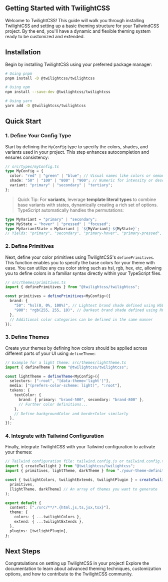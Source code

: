 ## Getting Started with TwilightCSS

Welcome to TwilightCSS! This guide will walk you through installing TwilightCSS and setting up a basic theming structure for your TailwindCSS project. By the end, you'll have a dynamic and flexible theming system ready to be customized and extended.

## Installation

Begin by installing TwilightCSS using your preferred package manager:

```sh
# Using pnpm
pnpm install -D @twilightcss/twilightcss

# Using npm
npm install --save-dev @twilightcss/twilightcss

# Using yarn
yarn add -D @twilightcss/twilightcss
```

## Quick Start

### 1. Define Your Config Type

Start by defining the `MyConfig` type to specify the colors, shades, and variants used in your project. This step enhances autocompletion and ensures consistency:

```typescript
// src/types/myConfig.ts
type MyConfig = {
  color: "red" | "green" | "blue"; // Visual names like colors or semantic labels such as 'error', 'success', 'brand'
  shade: "50" | "100" | "800" | "900"; // Numeric for intensity or descriptive like 'lightest', 'darkest', 'light', 'dark'
  variant: "primary" | "secondary" | "tertiary";
};
```

> Quick Tip:
> For **variants**, leverage **template literal types** to combine base variants with states, dynamically creating a rich set of options. TypeScript automatically handles the permutations:

```typescript
type MyVariant = "primary" | "secondary";
type MyState = "hover" | "pressed" | "focused";
type MyVariantState = MyVariant | `${MyVariant}-${MyState}`;
// Yields: "primary", "secondary", "primary-hover", "primary-pressed", etc.
```

### 2. Define Primitives

Next, define your color primitives using TwilightCSS's `definePrimitives`. This function enables you to specify the base colors for your theme with ease. You can utilize any css color string such as hsl, rgb, hex, etc, allowing you to define colors in a familiar syntax directly within your TypeScript files.

```typescript
// src/themes/primitives.ts
import { definePrimitives } from "@twilightcss/twilightcss";

const primitives = definePrimitives<MyConfig>({
  brand: {
    "50": "hsl(0, 0%, 100%)", // Lightest brand shade defined using HSL
    "900": "rgb(255, 255, 10)", // Darkest brand shade defined using RGB
  },
  // Additional color categories can be defined in the same manner
});
```

### 3. Define Themes

Create your themes by defining how colors should be applied across different parts of your UI using `defineTheme`:

```typescript
// Example for a light theme: src/themes/lightTheme.ts
import { defineTheme } from "@twilightcss/twilightcss";

const lightTheme = defineTheme<MyConfig>({
  selectors: [":root", "[data-theme='light']"],
  media: ["(prefers-color-scheme: light)", ":root"],
  tokens: {
    textColor: {
      brand: { primary: "brand-500", secondary: "brand-800" },
      // Further color definitions...
    },
    // Define backgroundColor and borderColor similarly
  },
});
```

### 4. Integrate with Tailwind Configuration

Finally, integrate TwilightCSS with your Tailwind configuration to activate your themes:

```typescript
// Tailwind configuration file: tailwind.config.js or tailwind.config.ts
import { createTwilight } from "@twilightcss/twilightcss";
import { primitives, lightTheme, darkTheme } from "./your-theme-definitions";

const { twilightColors, twilightExtends, twilightPlugin } = createTwilight(
  primitives,
  [lightTheme, darkTheme] // An array of themes you want to generate
);

export default {
  content: ["./src/**/*.{html,js,ts,jsx,tsx}"],
  theme: {
    colors: { ...twilightColors },
    extend: { ...twilightExtends },
  },
  plugins: [twilightPlugin],
};
```

## Next Steps

Congratulations on setting up TwilightCSS in your project! Explore the documentation to learn about advanced theming techniques, customization options, and how to contribute to the TwilightCSS community.
